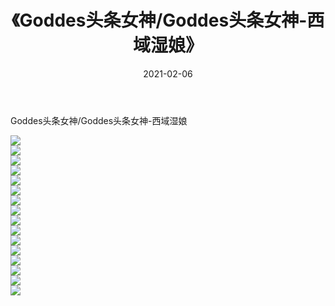 ﻿---
layout: post
title:  《Goddes头条女神/Goddes头条女神-西域湿娘》
date:   2021-02-06
img: http://img.660000.xyz/Sharelink/网络美图/2021/Goddes头条女神/Goddes头条女神-西域湿娘/000.jpg
categories: [美女, 清纯, 唯美]
---

Goddes头条女神/Goddes头条女神-西域湿娘

 ![](http://img.660000.xyz/Sharelink/网络美图/2021/Goddes头条女神/Goddes头条女神-西域湿娘/001.jpg) <br>![](http://img.660000.xyz/Sharelink/网络美图/2021/Goddes头条女神/Goddes头条女神-西域湿娘/002.jpg) <br>![](http://img.660000.xyz/Sharelink/网络美图/2021/Goddes头条女神/Goddes头条女神-西域湿娘/003.jpg) <br>![](http://img.660000.xyz/Sharelink/网络美图/2021/Goddes头条女神/Goddes头条女神-西域湿娘/004.jpg) <br>![](http://img.660000.xyz/Sharelink/网络美图/2021/Goddes头条女神/Goddes头条女神-西域湿娘/005.jpg) <br>![](http://img.660000.xyz/Sharelink/网络美图/2021/Goddes头条女神/Goddes头条女神-西域湿娘/006.jpg) <br>![](http://img.660000.xyz/Sharelink/网络美图/2021/Goddes头条女神/Goddes头条女神-西域湿娘/007.jpg) <br>![](http://img.660000.xyz/Sharelink/网络美图/2021/Goddes头条女神/Goddes头条女神-西域湿娘/008.jpg) <br>![](http://img.660000.xyz/Sharelink/网络美图/2021/Goddes头条女神/Goddes头条女神-西域湿娘/009.jpg) <br>![](http://img.660000.xyz/Sharelink/网络美图/2021/Goddes头条女神/Goddes头条女神-西域湿娘/010.jpg) <br>![](http://img.660000.xyz/Sharelink/网络美图/2021/Goddes头条女神/Goddes头条女神-西域湿娘/011.jpg) <br>![](http://img.660000.xyz/Sharelink/网络美图/2021/Goddes头条女神/Goddes头条女神-西域湿娘/012.jpg) <br>![](http://img.660000.xyz/Sharelink/网络美图/2021/Goddes头条女神/Goddes头条女神-西域湿娘/013.jpg) <br>![](http://img.660000.xyz/Sharelink/网络美图/2021/Goddes头条女神/Goddes头条女神-西域湿娘/014.jpg) <br>![](http://img.660000.xyz/Sharelink/网络美图/2021/Goddes头条女神/Goddes头条女神-西域湿娘/015.jpg) <br>![](http://img.660000.xyz/Sharelink/网络美图/2021/Goddes头条女神/Goddes头条女神-西域湿娘/016.jpg) <br>